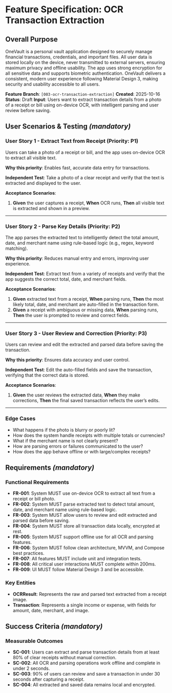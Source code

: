 # Feature Specification: OCR Transaction Extraction

## Overall Purpose
OneVault is a personal vault application designed to securely manage financial transactions, credentials, and important files. All user data is stored locally on the device, never transmitted to external servers, ensuring maximum privacy and offline usability. The app uses strong encryption for all sensitive data and supports biometric authentication. OneVault delivers a consistent, modern user experience following Material Design 3, making security and usability accessible to all users.

**Feature Branch**: `[003-ocr-transaction-extraction]`
**Created**: 2025-10-16
**Status**: Draft
**Input**: Users want to extract transaction details from a photo of a receipt or bill using on-device OCR, with intelligent parsing and user review before saving.

## User Scenarios & Testing *(mandatory)*

### User Story 1 - Extract Text from Receipt (Priority: P1)
Users can take a photo of a receipt or bill, and the app uses on-device OCR to extract all visible text.

**Why this priority**: Enables fast, accurate data entry for transactions.

**Independent Test**: Take a photo of a clear receipt and verify that the text is extracted and displayed to the user.

**Acceptance Scenarios**:
1. **Given** the user captures a receipt, **When** OCR runs, **Then** all visible text is extracted and shown in a preview.

---

### User Story 2 - Parse Key Details (Priority: P2)
The app parses the extracted text to intelligently detect the total amount, date, and merchant name using rule-based logic (e.g., regex, keyword matching).

**Why this priority**: Reduces manual entry and errors, improving user experience.

**Independent Test**: Extract text from a variety of receipts and verify that the app suggests the correct total, date, and merchant fields.

**Acceptance Scenarios**:
1. **Given** extracted text from a receipt, **When** parsing runs, **Then** the most likely total, date, and merchant are auto-filled in the transaction form.
2. **Given** a receipt with ambiguous or missing data, **When** parsing runs, **Then** the user is prompted to review and correct fields.

---

### User Story 3 - User Review and Correction (Priority: P3)
Users can review and edit the extracted and parsed data before saving the transaction.

**Why this priority**: Ensures data accuracy and user control.

**Independent Test**: Edit the auto-filled fields and save the transaction, verifying that the correct data is stored.

**Acceptance Scenarios**:
1. **Given** the user reviews the extracted data, **When** they make corrections, **Then** the final saved transaction reflects the user’s edits.

---

### Edge Cases
- What happens if the photo is blurry or poorly lit?
- How does the system handle receipts with multiple totals or currencies?
- What if the merchant name is not clearly present?
- How are parsing errors or failures communicated to the user?
- How does the app behave offline or with large/complex receipts?

## Requirements *(mandatory)*

### Functional Requirements
- **FR-001**: System MUST use on-device OCR to extract all text from a receipt or bill photo.
- **FR-002**: System MUST parse extracted text to detect total amount, date, and merchant name using rule-based logic.
- **FR-003**: System MUST allow users to review and edit extracted and parsed data before saving.
- **FR-004**: System MUST store all transaction data locally, encrypted at rest.
- **FR-005**: System MUST support offline use for all OCR and parsing features.
- **FR-006**: System MUST follow clean architecture, MVVM, and Compose best practices.
- **FR-007**: All features MUST include unit and integration tests.
- **FR-008**: All critical user interactions MUST complete within 200ms.
- **FR-009**: UI MUST follow Material Design 3 and be accessible.

### Key Entities
- **OCRResult**: Represents the raw and parsed text extracted from a receipt image.
- **Transaction**: Represents a single income or expense, with fields for amount, date, merchant, and image.

## Success Criteria *(mandatory)*

### Measurable Outcomes
- **SC-001**: Users can extract and parse transaction details from at least 80% of clear receipts without manual correction.
- **SC-002**: All OCR and parsing operations work offline and complete in under 2 seconds.
- **SC-003**: 90% of users can review and save a transaction in under 30 seconds after capturing a receipt.
- **SC-004**: All extracted and saved data remains local and encrypted.


